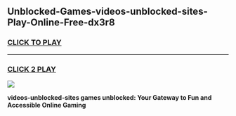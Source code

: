 
## Unblocked-Games-videos-unblocked-sites-Play-Online-Free-dx3r8
<h3>
<a href="https://premium76.site?title=videos-unblocked-sites&ref=26A">CLICK TO PLAY</a></h3>
<hr>

<h3>
<a href="https://premium76.site?title=videos-unblocked-sites&ref=26A">CLICK 2 PLAY</a>
  
</h3>

<a href="https://premium76.site?title=videos-unblocked-sites&ref=26A"><img src="https://clearcache.store/games.png"></a>


**videos-unblocked-sites games unblocked: Your Gateway to Fun and Accessible Online Gaming**
